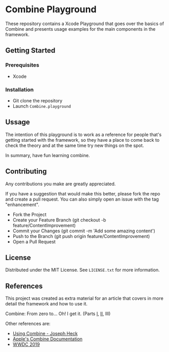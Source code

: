 # Combine Playground
These repository contains a Xcode Playground that goes over the basics of Combine and presents usage examples for the main components in the framework.


## Getting Started

### Prerequisites
- Xcode

### Installation
- Git clone the repository
- Launch `Combine.playground`



## Ussage

The intention of this playground is to work as a reference for people that's getting started with the framework, so they have a place to come back to check the theory and at the same time try new things on the spot.

In summary, have fun learning combine.



## Contributing

Any contributions you make are greatly appreciated.

If you have a suggestion that would make this better, please fork the repo and create a pull request. You can also simply open an issue with the tag "enhancement".

- Fork the Project
- Create your Feature Branch (git checkout -b feature/ContentImprovement)
- Commit your Changes (git commit -m 'Add some amazing content')
- Push to the Branch (git push origin feature/ContentImprovement)
- Open a Pull Request



## License

Distributed under the MIT License. See `LICENSE.txt` for more information.



## References


This project was created as extra material for an article that covers in more detail the framework and how to use it.

Combine: From zero to… Oh! I get it. (Parts [I](https://medium.com/dev-jam/combine-from-zero-to-oh-i-get-it-part-i-6aa9ced8e5f?source=friends_link&sk=88322052964d18783f85d20fc7ba3544), [II](https://medium.com/dev-jam/combine-from-zero-to-oh-i-get-it-part-ii-2b6414a57d53?source=friends_link&sk=5a49046e29802ca2d6ecb56ef08e8c1c), III)

Other references are:
- [Using Combine - Joseph Heck](https://heckj.github.io/swiftui-notes/)
- [Apple's Combine Documentation](https://developer.apple.com/documentation/combine)
- [WWDC 2019](https://developer.apple.com/videos/play/wwdc2019?q=Combine)
